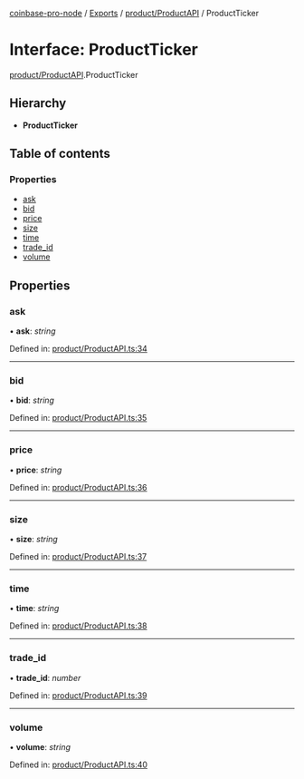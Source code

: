 [coinbase-pro-node](../README.md) / [Exports](../modules.md) / [product/ProductAPI](../modules/product_productapi.md) / ProductTicker

# Interface: ProductTicker

[product/ProductAPI](../modules/product_productapi.md).ProductTicker

## Hierarchy

- **ProductTicker**

## Table of contents

### Properties

- [ask](product_productapi.productticker.md#ask)
- [bid](product_productapi.productticker.md#bid)
- [price](product_productapi.productticker.md#price)
- [size](product_productapi.productticker.md#size)
- [time](product_productapi.productticker.md#time)
- [trade_id](product_productapi.productticker.md#trade_id)
- [volume](product_productapi.productticker.md#volume)

## Properties

### ask

• **ask**: _string_

Defined in: [product/ProductAPI.ts:34](https://github.com/bennycode/coinbase-pro-node/blob/a4b1aac/src/product/ProductAPI.ts#L34)

---

### bid

• **bid**: _string_

Defined in: [product/ProductAPI.ts:35](https://github.com/bennycode/coinbase-pro-node/blob/a4b1aac/src/product/ProductAPI.ts#L35)

---

### price

• **price**: _string_

Defined in: [product/ProductAPI.ts:36](https://github.com/bennycode/coinbase-pro-node/blob/a4b1aac/src/product/ProductAPI.ts#L36)

---

### size

• **size**: _string_

Defined in: [product/ProductAPI.ts:37](https://github.com/bennycode/coinbase-pro-node/blob/a4b1aac/src/product/ProductAPI.ts#L37)

---

### time

• **time**: _string_

Defined in: [product/ProductAPI.ts:38](https://github.com/bennycode/coinbase-pro-node/blob/a4b1aac/src/product/ProductAPI.ts#L38)

---

### trade_id

• **trade_id**: _number_

Defined in: [product/ProductAPI.ts:39](https://github.com/bennycode/coinbase-pro-node/blob/a4b1aac/src/product/ProductAPI.ts#L39)

---

### volume

• **volume**: _string_

Defined in: [product/ProductAPI.ts:40](https://github.com/bennycode/coinbase-pro-node/blob/a4b1aac/src/product/ProductAPI.ts#L40)

